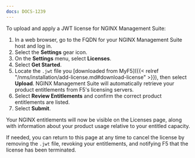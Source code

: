 ```yaml
---
docs: DOCS-1239
---
```


To upload and apply a JWT license for NGINX Management Suite:

1. In a web browser, go to the FQDN for your NGINX Management Suite host and log in.
2. Select the **Settings** gear icon.
3. On the **Settings** menu, select **Licenses**.
4. Select **Get Started**.
5. Locate the `.jwt` file you [downloaded from MyF5]({{< relref "/nms/installation/add-license.md#download-license" >}}), then select **Upload**. NGINX Management Suite will automatically retrieve your product entitlements from F5's licensing servers.
6. Select **Review Entitlements** and confirm the correct product entitlements are listed.
7. Select **Submit**.

Your NGINX entitlements will now be visible on the Licenses page, along with information about your product usage relative to your entitled capacity.

If needed, you can return to this page at any time to cancel the license by removing the `.jwt` file, revoking your entitlements, and notifying F5 that the license has been terminated.

